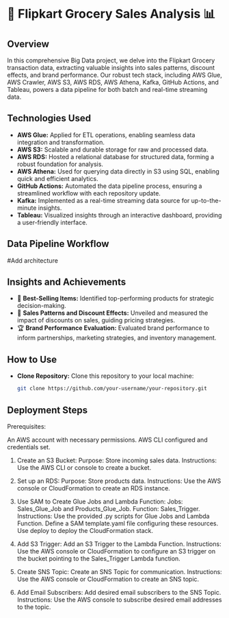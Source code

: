 # 🛒 Flipkart Grocery Sales Analysis 📊

## Overview
In this comprehensive Big Data project, we delve into the Flipkart Grocery transaction data, extracting valuable insights into sales patterns, discount effects, and brand performance. Our robust tech stack, including AWS Glue, AWS Crawler, AWS S3, AWS RDS, AWS Athena, Kafka, GitHub Actions, and Tableau, powers a data pipeline for both batch and real-time streaming data.

## Technologies Used
- **AWS Glue:** Applied for ETL operations, enabling seamless data integration and transformation.
- **AWS S3:** Scalable and durable storage for raw and processed data.
- **AWS RDS:** Hosted a relational database for structured data, forming a robust foundation for analysis.
- **AWS Athena:** Used for querying data directly in S3 using SQL, enabling quick and efficient analytics.
- **GitHub Actions:** Automated the data pipeline process, ensuring a streamlined workflow with each repository update.
- **Kafka:** Implemented as a real-time streaming data source for up-to-the-minute insights.
- **Tableau:** Visualized insights through an interactive dashboard, providing a user-friendly interface.

## Data Pipeline Workflow
#Add architecture

## Insights and Achievements
- 🚀 **Best-Selling Items:** Identified top-performing products for strategic decision-making.
- 💸 **Sales Patterns and Discount Effects:** Unveiled and measured the impact of discounts on sales, guiding pricing strategies.
- 🏆 **Brand Performance Evaluation:** Evaluated brand performance to inform partnerships, marketing strategies, and inventory management.

## How to Use
- **Clone Repository:** Clone this repository to your local machine:
  ```bash
  git clone https://github.com/your-username/your-repository.git

## Deployment Steps
Prerequisites:

An AWS account with necessary permissions.
AWS CLI configured and credentials set.

1. Create an S3 Bucket:
Purpose: Store incoming sales data.
Instructions: Use the AWS CLI or console to create a bucket.

2. Set up an RDS:
Purpose: Store products data.
Instructions: Use the AWS console or CloudFormation to create an RDS instance.

3. Use SAM to Create Glue Jobs and Lambda Function:
Jobs: Sales_Glue_Job and Products_Glue_Job.
Function: Sales_Trigger.
Instructions:
Use the provided .py scripts for Glue Jobs and Lambda Function.
Define a SAM template.yaml file configuring these resources.
Use deploy to deploy the CloudFormation stack.

4. Add S3 Trigger:
Add an S3 Trigger to the Lambda Function.
Instructions: Use the AWS console or CloudFormation to configure an S3 trigger on the bucket pointing to the Sales_Trigger Lambda function.

5. Create SNS Topic:
Create an SNS Topic for communication.
Instructions: Use the AWS console or CloudFormation to create an SNS topic.

6. Add Email Subscribers:
Add desired email subscribers to the SNS Topic.
Instructions: Use the AWS console to subscribe desired email addresses to the topic.
